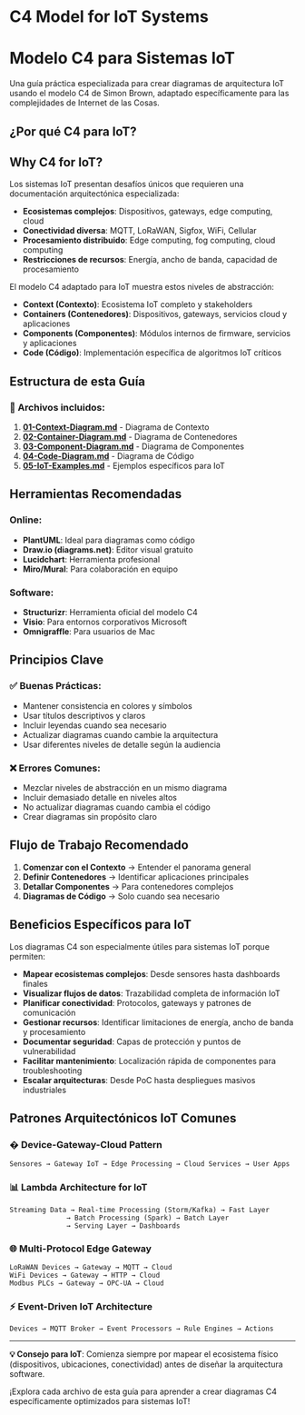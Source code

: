 # C4 Model for IoT Systems
# Modelo C4 para Sistemas IoT

Una guía práctica especializada para crear diagramas de arquitectura IoT usando el modelo C4 de Simon Brown, adaptado específicamente para las complejidades de Internet de las Cosas.

## ¿Por qué C4 para IoT?
## Why C4 for IoT?

Los sistemas IoT presentan desafíos únicos que requieren una documentación arquitectónica especializada:

- **Ecosistemas complejos**: Dispositivos, gateways, edge computing, cloud
- **Conectividad diversa**: MQTT, LoRaWAN, Sigfox, WiFi, Cellular
- **Procesamiento distribuido**: Edge computing, fog computing, cloud computing
- **Restricciones de recursos**: Energía, ancho de banda, capacidad de procesamiento

El modelo C4 adaptado para IoT muestra estos niveles de abstracción:

- **Context (Contexto)**: Ecosistema IoT completo y stakeholders
- **Containers (Contenedores)**: Dispositivos, gateways, servicios cloud y aplicaciones
- **Components (Componentes)**: Módulos internos de firmware, servicios y aplicaciones
- **Code (Código)**: Implementación específica de algoritmos IoT críticos

## Estructura de esta Guía

### 📁 Archivos incluidos:

1. **[01-Context-Diagram.md](./01-Context-Diagram.md)** - Diagrama de Contexto
2. **[02-Container-Diagram.md](./02-Container-Diagram.md)** - Diagrama de Contenedores
3. **[03-Component-Diagram.md](./03-Component-Diagram.md)** - Diagrama de Componentes
4. **[04-Code-Diagram.md](./04-Code-Diagram.md)** - Diagrama de Código
5. **[05-IoT-Examples.md](./05-IoT-Examples.md)** - Ejemplos específicos para IoT

## Herramientas Recomendadas

### Online:
- **PlantUML**: Ideal para diagramas como código
- **Draw.io (diagrams.net)**: Editor visual gratuito
- **Lucidchart**: Herramienta profesional
- **Miro/Mural**: Para colaboración en equipo

### Software:
- **Structurizr**: Herramienta oficial del modelo C4
- **Visio**: Para entornos corporativos Microsoft
- **Omnigraffle**: Para usuarios de Mac

## Principios Clave

### ✅ **Buenas Prácticas:**
- Mantener consistencia en colores y símbolos
- Usar títulos descriptivos y claros
- Incluir leyendas cuando sea necesario
- Actualizar diagramas cuando cambie la arquitectura
- Usar diferentes niveles de detalle según la audiencia

### ❌ **Errores Comunes:**
- Mezclar niveles de abstracción en un mismo diagrama
- Incluir demasiado detalle en niveles altos
- No actualizar diagramas cuando cambia el código
- Crear diagramas sin propósito claro

## Flujo de Trabajo Recomendado

1. **Comenzar con el Contexto** → Entender el panorama general
2. **Definir Contenedores** → Identificar aplicaciones principales
3. **Detallar Componentes** → Para contenedores complejos
4. **Diagramas de Código** → Solo cuando sea necesario

## Beneficios Específicos para IoT

Los diagramas C4 son especialmente útiles para sistemas IoT porque permiten:

- **Mapear ecosistemas complejos**: Desde sensores hasta dashboards finales
- **Visualizar flujos de datos**: Trazabilidad completa de información IoT
- **Planificar conectividad**: Protocolos, gateways y patrones de comunicación
- **Gestionar recursos**: Identificar limitaciones de energía, ancho de banda y procesamiento
- **Documentar seguridad**: Capas de protección y puntos de vulnerabilidad
- **Facilitar mantenimiento**: Localización rápida de componentes para troubleshooting
- **Escalar arquitecturas**: Desde PoC hasta despliegues masivos industriales

## Patrones Arquitectónicos IoT Comunes

### � **Device-Gateway-Cloud Pattern**
```
Sensores → Gateway IoT → Edge Processing → Cloud Services → User Apps
```

### 📊 **Lambda Architecture for IoT**
```
Streaming Data → Real-time Processing (Storm/Kafka) → Fast Layer
              → Batch Processing (Spark) → Batch Layer
              → Serving Layer → Dashboards
```

### 🌐 **Multi-Protocol Edge Gateway**
```
LoRaWAN Devices → Gateway → MQTT → Cloud
WiFi Devices → Gateway → HTTP → Cloud  
Modbus PLCs → Gateway → OPC-UA → Cloud
```

### ⚡ **Event-Driven IoT Architecture**
```
Devices → MQTT Broker → Event Processors → Rule Engines → Actions
```

---

**💡 Consejo para IoT**: Comienza siempre por mapear el ecosistema físico (dispositivos, ubicaciones, conectividad) antes de diseñar la arquitectura software.

¡Explora cada archivo de esta guía para aprender a crear diagramas C4 específicamente optimizados para sistemas IoT!